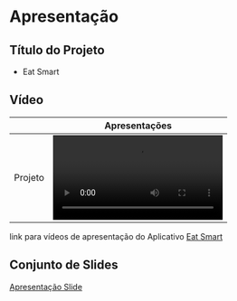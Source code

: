 # Apresentação

## Título do Projeto
* Eat   Smart

## Vídeo

| 	|   Apresentações    |
|:---:  | :---: |
|  Projeto  | <video src="https://github.com/ICEI-PUC-Minas-PMV-ADS/pmv-ads-2023-2-e3-proj-mov-t3-time4-fit/assets/93801572/c3565e8e-b32b-40ef-9e7f-a8833ad6c98d"> |

link para vídeos de apresentação do Aplicativo [Eat Smart](https://drive.google.com/drive/folders/1vUFr9nF82q1sg_WGFqMzpShz9qjazEkv)




## Conjunto de Slides


[Apresentação Slide](https://github.com/ICEI-PUC-Minas-PMV-ADS/pmv-ads-2023-2-e3-proj-mov-t3-time4-fit/blob/master/docs/Apresenta%C3%A7%C3%A3o%20Slide.pdf)

